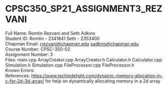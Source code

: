 # CPSC350_SP21_ASSIGNMENT3_REZVANI
Full Name: Romtin Rezvani and Seth Adkins\
Student ID: Romtin - 2341841   Seth - 2353400\
Chapman Email: rrezvani@chapman.edu   sadkins@chapman.edu\
Course Number: CPSC-350-02\
Assignment Number: 3\
Files: main.cpp   ArrayCreator.cpp   ArrayCreator.h    Calculator.h    Calculator.cpp    Simulation.h    Simulation.cpp    FileProcessor.cpp   FileProcessor.h\
Known Errors:\
References: https://www.techiedelight.com/dynamic-memory-allocation-in-c-for-2d-3d-array/ for help on dynamically allocating memory in a 2d array
